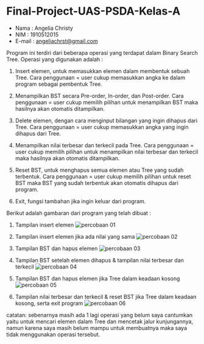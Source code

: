 # Final-Project-UAS-PSDA-Kelas-A

- Nama    : Angelia Christy
- NIM     : 1910512015
- E-mail  : angeliachrst@gmail.com

Program ini terdiri dari beberapa operasi yang terdapat dalam Binary Search Tree. 
Operasi yang digunakan adalah : 
1) Insert elemen, untuk memasukkan elemen dalam membentuk sebuah Tree.
Cara penggunaan = user cukup memasukkan angka ke dalam program sebagai pembentuk Tree.

2) Menampilkan BST secara Pre-order, In-order, dan Post-order.
Cara penggunaan = user cukup memilih pilihan untuk menampilkan BST maka hasilnya akan otomatis ditampilkan.

3) Delete elemen, dengan cara menginput bilangan yang ingin dihapus dari Tree.
Cara penggunaan = user cukup memasukkan angka yang ingin dihapus dari Tree.

4) Menampilkan nilai terbesar dan terkecil pada Tree.
Cara penggunaan = user cukup memilih pilihan untuk menampilkan nilai terbesar dan terkecil maka hasilnya akan otomatis ditampilkan.
5) Reset BST, untuk menghapus semua elemen atau Tree yang sudah terbentuk.
Cara penggunaan = user cukup memilih pilihan untuk reset BST maka BST yang sudah terbentuk akan otomatis dihapus dari program.

6) Exit, fungsi tambahan jika ingin keluar dari program.

Berikut adalah gambaran dari program yang telah dibuat :
1) Tampilan insert elemen
![percobaan 01](https://user-images.githubusercontent.com/66985030/84781422-026f4280-b011-11ea-894c-2e35e3af51b9.png)

2) Tampilan insert elemen jika ada nilai yang sama
![percobaan 02](https://user-images.githubusercontent.com/66985030/84781439-08652380-b011-11ea-9d41-517416f466c1.png)

3) Tampilan BST dan hapus elemen
![percobaan 03](https://user-images.githubusercontent.com/66985030/84781451-0d29d780-b011-11ea-93fd-2fa56ab4d92a.png)

4) Tampilan BST setelah elemen dihapus & tampilan nilai terbesar dan terkecil
![percobaan 04](https://user-images.githubusercontent.com/66985030/84781467-1155f500-b011-11ea-9f96-2f111d87e995.png)

5) Tampilan BST dan hapus elemen jika Tree dalam keadaan kosong
![percobaan 05](https://user-images.githubusercontent.com/66985030/84781478-161aa900-b011-11ea-9bb3-29cda2633da0.png)

6) Tampilan nilai terbesar dan terkecil & reset BST jika Tree dalam keadaan kosong, serta exit program
![percobaan 06](https://user-images.githubusercontent.com/66985030/84781500-1c108a00-b011-11ea-9d4d-1092c2a8acc1.png)


catatan: sebenarnya masih ada 1 lagi operasi yang belum saya cantumkan yaitu untuk mencari elemen dalam Tree dan mencetak jalur kunjungannya, namun karena saya masih belum mampu untuk membuatnya maka saya tidak menggunakan operasi tersebut.


